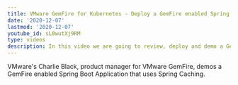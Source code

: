 ```yaml
---
title: VMware GemFire for Kubernetes - Deploy a GemFire enabled Spring Boot App
date: '2020-12-07'
lastmod: '2020-12-07'
youtube_id: sL0wutXj9RM
type: videos
description: In this video we are going to review, deploy and demo a GemFire enabled Spring Boot Application that uses Spring Caching.     
---
```


VMware's Charlie Black, product manager for VMware GemFire, demos a GemFire enabled Spring Boot Application that uses Spring Caching.  